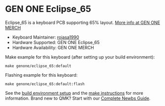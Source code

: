 # GEN ONE Eclipse_65

Eclipse_65 is a keyboard PCB supporting 65% layout. [More info at GEN ONE MERCH](https://genonemerch.com)

* Keyboard Maintainer: [rojasa1990](https://github.com/rojasa1990)
* Hardware Supported: GEN ONE Eclipse_65
* Hardware Availability: GEN ONE MERCH

Make example for this keyboard (after setting up your build environment):

    make genone/eclipse_65:default

Flashing example for this keyboard:

    make genone/eclipse_65:default:flash

See the [build environment setup](https://docs.qmk.fm/#/getting_started_build_tools) and the [make instructions](https://docs.qmk.fm/#/getting_started_make_guide) for more information. Brand new to QMK? Start with our [Complete Newbs Guide](https://docs.qmk.fm/#/newbs).
